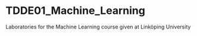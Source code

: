 # TDDE01_Machine_Learning
Laboratories for the Machine Learning course given at Linköping University
